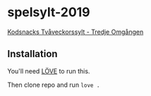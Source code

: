 # spelsylt-2019

[Kodsnacks Tvåveckorssylt - Tredje Omgången](https://itch.io/jam/spelsylt3)

## Installation

You'll need [LÖVE](https://love2d.org/) to run this.

Then clone repo and run `love .`
